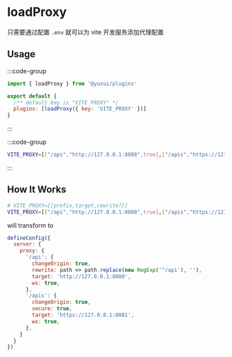# loadProxy

只需要通过配置 `.env` 就可以为 vite 开发服务添加代理配置

## Usage

:::code-group

```js [vite.config.js]
import { loadProxy } from '@yusui/plugins'

export default {
  /** default key is "VITE_PROXY" */
  plugins: [loadProxy({ key: 'VITE_PROXY' })]
}
```

:::

:::code-group

```sh [.env.development]
VITE_PROXY=[["/api","http://127.0.0.1:8080",true],["/apis","https://127.0.0.1:8081"]]
```

:::

## How It Works

```sh
# VITE_PROXY=[[prefix,target,rewrite?]]
VITE_PROXY=[["/api","http://127.0.0.1:8080",true],["/apis","https://127.0.0.1:8081"]]
```

will transform to

```js
defineConfig({
  server: {
    proxy: {
      '/api': {
        changeOrigin: true,
        rewrite: path => path.replace(new RegExp('^/api'), ''),
        target: 'http://127.0.0.1:8080',
        ws: true,
      },
      '/apis': {
        changeOrigin: true,
        secure: true,
        target: 'https://127.0.0.1:8081',
        ws: true,
      },
    }
  }
})
```
